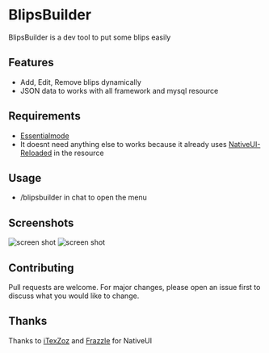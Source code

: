 # BlipsBuilder

BlipsBuilder is a dev tool to put some blips easily 


## Features 

  - Add, Edit, Remove blips dynamically
  - JSON data to works with all framework and mysql resource
  
## Requirements 
- [Essentialmode](https://essentialmode.com/)
- It doesnt need anything else to works because it already uses [NativeUI-Reloaded](https://github.com/iTexZoz/NativeUILua-Reloaded) in the resource


## Usage

- /blipsbuilder in chat to open the menu

## Screenshots
![screen shot](https://image.noelshack.com/fichiers/2019/13/6/1553983690-screenshot-4.png)
![screen shot](https://image.noelshack.com/fichiers/2019/13/6/1553983690-screenshot-3.png)


## Contributing
Pull requests are welcome. For major changes, please open an issue first to discuss what you would like to change.

## Thanks
Thanks to [iTexZoz](https://github.com/iTexZoz) and [Frazzle](https://github.com/FrazzIe) for NativeUI

